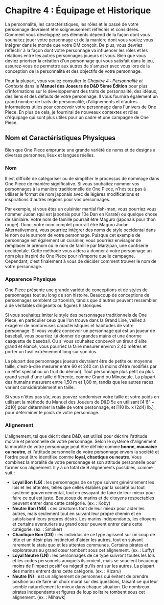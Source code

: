 # Chapitre 4 : Équipage et Historique

La personnalité, les caractéristiques, les rôles et le passé de votre personnage devraient être soigneusement réfléchis et considérés. Comment vous développez ces éléments dépend de la façon dont vous souhaitez jouer votre personnage et de la manière dont vous voulez vous intégrer dans le monde que votre DM conçoit. De plus, vous devriez réfléchir à la façon dont votre personnage va influencer les rôles et les relations entre les autres personnages joueurs et vous. Bien que vous deviez prioriser la création d'un personnage qui vous satisfait dans le jeu, assurez-vous de permettre aux autres de s'amuser avec vous lors de la conception de la personnalité et des objectifs de votre personnage.

Pour la plupart, vous voulez consulter le _Chapitre 4 : Personnalité et Contexte_ dans le **Manuel des Joueurs de D&D 5ème Édition** pour plus d'informations sur le développement des traits de personnalité, des idéaux, des liens et des défauts de votre personnage. Il vous fournira également un grand nombre de traits de personnalité, d'alignements et d'autres informations utiles pour concevoir votre personnage dans l'univers de One Piece. En plus de cela, je fournirai de nouveaux contextes et rôles d'équipage qui sont plus utiles pour un cadre et une campagne de One Piece.

## Nom et Caractéristiques Physiques

Bien que One Piece emprunte une grande variété de noms et de designs à diverses personnes, lieux et langues réelles.

### Nom

Il est difficile de catégoriser ou de simplifier le processus de nommage dans One Piece de manière significative. Si vous souhaitez nommer vos personnages à la manière traditionnelle de One Piece, n'hésitez pas à utiliser le format de nom japonais avec de légères modifications et inspirations d'autres régions pour vos personnages.

Par exemple, si vous êtes un cuisinier martial fish-man, vous pourriez vous nommer Judan (qui est japonais pour 10e Dan en Karaté) ou quelque chose de similaire. Votre nom de famille pourrait être Maguro (japonais pour thon rouge). Donc, votre nom complet pourrait être Maguro Judan. Alternativement, vous pourriez intégrer des noms de style occidental dans le nom ou le surnom de votre personnage. Puisque cet exemple de personnage est également un cuisinier, vous pourriez envisager de remplacer le prénom ou le nom de famille par Marzipan, une confiserie occidentale. Cette méthode vous aidera à donner à votre personnage un nom plus inspiré de One Piece pour n'importe quelle campagne. Cependant, c'est finalement à vous de décider comment trouver le nom de votre personnage.

### Apparence Physique

One Piece présente une grande variété de conceptions et de styles de personnages tout au long de son histoire. Beaucoup de conceptions de personnages semblent cartoonish, tandis que d'autres peuvent ressembler à de véritables dirigeants ou figures historiques.

Si vous souhaitez imiter le style des personnages traditionnels de One Piece, en particulier ceux que l'on trouve dans la Grand Line, veillez à exagérer de nombreuses caractéristiques et habitudes de votre personnage. Si vous voulez concevoir un personnage qui est un joueur de baseball, vous pourriez lui donner de grandes mains et une énorme casquette de baseball. Ou si vous souhaitez concevoir un tireur d'élite grand et élancé, vous pourriez la faire mesurer environ 2,40 mètres et porter un fusil extrêmement long sur son dos.

La plupart des personnages joueurs devraient être de petite ou moyenne taille, c'est-à-dire mesurer entre 60 et 240 cm (à moins d'être modifiés par un effet spécial ou un fruit du démon). Tout personnage plus petit ou plus grand serait d'une taille différente, comme Grand ou Minuscule. La plupart des humains mesurent entre 1,50 m et 1,80 m, tandis que les autres races varient considérablement en taille.

Si vous n'êtes pas sûr, vous pouvez randomiser votre taille et votre poids en utilisant la méthode du Manuel des Joueurs de D&D 5e en utilisant [4'8" + 2d10] pour déterminer la taille de votre personnage, et [110 lb. x (2d4) lb.] pour déterminer le poids de votre personnage.

### Alignement

L'alignement, tel que décrit dans D&D, est utilisé pour décrire l'attitude morale et personnelle de votre personnage. Selon le système d'alignement, la moralité de votre personnage peut être définie comme **bonne, mauvaise ou neutre**, et l'attitude personnelle de votre personnage envers la société et l'ordre peut être identifiée comme **loyal, chaotique ou neutre**. Vous combinez la moralité de votre personnage et son attitude personnelle pour former son alignement. Il y a un total de 9 alignements possibles, comme suit :

-   **Loyal Bon (LG)** : les personnages de ce type suivent généralement les lois et les attentes, telles que celles établies par la société ou tout système gouvernemental, tout en essayant de faire de leur mieux pour faire ce qui est juste. Beaucoup de marins et de citoyens respectables peuvent entrer dans cette catégorie. (ex. : Koby)
-   **Neutre Bon (NG)** : ces créatures font de leur mieux pour aider les autres, mais seulement tout en suivant leur propre chemin et en satisfaisant leurs propres désirs. Les marins indépendants, les citoyens et certains aventuriers au grand cœur peuvent entrer dans cette catégorie. (ex. : Smoker)
-   **Chaotique Bon (CG)** : les individus de ce type agissent sur un coup de tête et un désir plus instinctuel d'aider les autres, tout en suivant rarement le statu quo et les attentes communes. Certains pirates et explorateurs au grand cœur tombent sous cet alignement. (ex. : Luffy)
-   **Loyal Neutre (LN)** : les personnages de ce type suivront toutes les lois et les codes personnels auxquels ils croient, mais se soucient beaucoup moins de l'impact positif ou négatif qu'ils ont sur les autres. La plupart des marins entrent dans cette catégorie. (ex. : Kizaru)
-   **Neutre (N)** : est un alignement de personnes qui évitent de prendre position ou de faire un choix moral sur des questions, faisant ce qui leur semble naturellement le mieux dans chaque situation. De nombreux pirates indépendants et figures de loup solitaire tombent sous cet alignement. (ex. : Mihawk)
